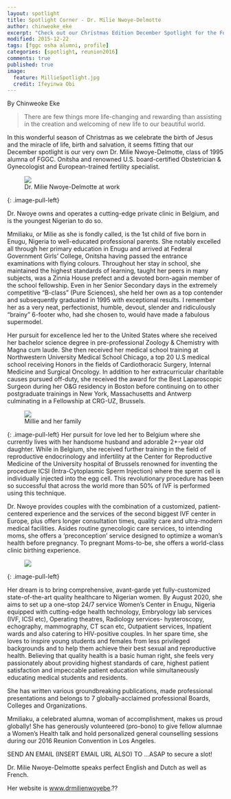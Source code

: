 ```yaml
---
layout: spotlight
title: Spotlight Corner - Dr. Milie Nwoye-Delmotte
author: chinweoke_eke
excerpt: "Check out our Christmas Edition December Spotlight for the Fostering Unity Series featuring Dr. Milie Nwoye-Delmotte, Class of '95."
modified: 2015-12-22
tags: [fggc osha alumni, profile]
categories: [spotlight, reunion2016]
comments: true
published: true
image:
  feature: MillieSpotlight.jpg
  credit: Ifeyinwa Obi
---
```

By Chinweoke Eke

> There are few things more life-changing and rewarding than assisting in the creation and welcoming of new life to our beautiful world.

In this wonderful season of Christmas as we celebrate the birth of Jesus and the miracle of life, birth and salvation, it seems fitting that our December spotlight is our very own Dr. Milie Nwoye-Delmotte, class of 1995 alumna of FGGC. Onitsha and renowned U.S. board-certified Obstetrician & Gynecologist and European-trained fertility specialist.

<figure>
<a href="{{ site.url }}/images/millie/milliedoc.jpg"><img src="{{ site.url }}/images/millie/milliedoc.jpg"></a>
<figcaption>Dr. Milie Nwoye-Delmotte at work</figcaption>
</figure>
{: .image-pull-left}

Dr. Nwoye owns and operates a cutting-edge private clinic in Belgium, and is the youngest Nigerian to do so. 

Mmiliaku, or Milie as she is fondly called, is the 1st child of five born in Enugu, Nigeria to well-educated professional parents. She notably excelled all through her primary education in Enugu and arrived at Federal Government Girls’ College, Onitsha having passed the entrance examinations with flying colours. Throughout her stay in school, she maintained the highest standards of learning, taught her peers in many subjects, was a Zinnia House prefect and a devoted born-again member of the school fellowship. Even in her Senior Secondary days in the extremely competitive “B-class” (Pure Sciences), she held her own as a top contender and subsequently graduated in 1995 with exceptional results. I remember her as a very neat, perfectionist, humble, devout, slender and ridiculously “brainy” 6-footer who, had she chosen to, would have made a fabulous supermodel.

Her pursuit for excellence led her to the United States where she received her bachelor science degree in pre-professional Zoology & Chemistry with Magna cum laude. She then received her medical school training at Northwestern University Medical School Chicago, a top 20 U.S medical school receiving Honors in the fields of Cardiothoracic Surgery, Internal Medicine and Surgical Oncology. In addition to her extracurricular charitable causes pursued off-duty, she received the award for the Best Laparoscopic Surgeon during her O&G residency in Boston before continuing on to other postgraduate trainings in New York, Massachusetts and Antwerp culminating in a Fellowship at CRG-UZ, Brussels. 
 
<figure>
<a href="{{ site.url }}/images/millie/milliecollage2.jpg"><img src="{{ site.url }}/images/millie/milliecollage2.jpg"></a>
<figcaption>Millie and her family</figcaption>
</figure>
{: .image-pull-left}
Her pursuit for love led her to Belgium where she currently lives with her handsome husband and adorable 2+-year old daughter. While in Belgium, she received further training in the field of reproductive endocrinology and infertility at the Center for Reproductive Medicine of the University hospital of Brussels renowned for inventing the procedure ICSI (Intra-Cytoplasmic Sperm Injection) where the sperm cell is individually injected into the egg cell. This revolutionary procedure has been so successful that across the world more than 50% of IVF is performed using this technique.

Dr. Nwoye provides couples with the combination of a customized, patient-centered experience and the services of the second biggest IVF center in Europe, plus offers longer consultation times, quality care and ultra-modern medical facilities. Asides routine gynecologic care services, to intending moms, she offers a ‘preconception’ service designed to optimize a woman’s health before pregnancy. To pregnant Moms-to-be, she offers a world-class clinic birthing experience. 
<figure>
<a href="{{ site.url }}/images/millie/milliehospital.jpg"><img src="{{ site.url }}/images/millie/milliehospital.jpg"></a>
</figure>
{: .image-pull-left}

Her dream is to bring comprehensive, avant-garde yet fully-customized state-of-the-art quality healthcare to Nigerian women.  By August 2020, she aims to set up a one-stop 24/7 service Women’s Center in Enugu, Nigeria equipped with cutting-edge health technology, Embryology lab services (IVF, ICSI etc), Operating theatres, Radiology services- hysteroscopy, echography, mammography, CT scan etc, Outpatient services, Inpatient wards and also catering to HIV-positive couples. In her spare time, she loves to inspire young students and females from less privileged backgrounds and to help them achieve their best sexual and reproductive health. Believing that quality health is a basic human right, she feels very passionately about providing highest standards of care, highest patient satisfaction and impeccable patient education while simultaneously educating medical students and residents.

She has written various groundbreaking publications, made professional presentations and belongs to 7 globally-acclaimed professional Boards, Colleges and Organizations. 

Mmiliaku, a celebrated alumna, woman of accomplishment, makes us proud globally! She has generously volunteered (pro-bono) to give fellow alumnae a Women’s Health talk and hold personalized general counselling sessions during our 2016 Reunion Convention in Los Angeles. 

SEND AN EMAIL (INSERT EMAIL URL ALSO) TO ...ASAP to secure a slot! 

Dr. Milie Nwoye-Delmotte speaks perfect English and Dutch as well as French. 

Her website is www.drmilienwoyebe.??
